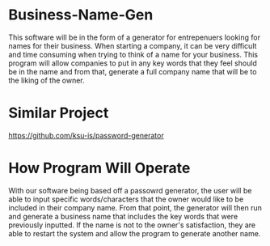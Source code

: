 # Business-Name-Gen
This software will be in the form of a generator for entrepenuers looking for names for their business. When starting a company, it can be very difficult and time consuming when trying to think of a name for your business. This program will allow companies to put in any key words that they feel should be in the name and from that, generate a full company name that will be to the liking of the owner.

# Similar Project
https://github.com/ksu-is/password-generator

# How Program Will Operate
With our software being based off a passowrd generator, the user will be able to input specific words/characters that the owner would like to be included in their company name. From that point, the generator will then run and generate a business name that includes the key words that were previously inputted. If the name is not to the owner's satisfaction, they are able to restart the system and allow the program to generate another name.
